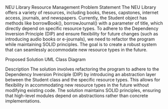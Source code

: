 

NEU Library Resource Management
Problem Statement
The NEU Library offers a variety of resources, including books, theses, capstones, internet access, journals, and newspapers. Currently, the Student object has methods like borrowBook(), borrowJournal() with a parameter of title, which directly depend on specific resource types. To adhere to the Dependency Inversion Principle (DIP) and ensure flexibility for future changes (such as introducing audio books or e-journals), we need to refactor the program while maintaining SOLID principles. The goal is to create a robust system that can seamlessly accommodate new resource types in the future.

Proposed Solution
UML Class Diagram

Description
The solution involves refactoring the program to adhere to the Dependency Inversion Principle (DIP) by introducing an abstraction layer between the Student class and the specific resource types. This allows for flexibility in accommodating new resource types in the future without modifying existing code. The solution maintains SOLID principles, ensuring that high-level modules depend on abstractions rather than concrete implementations.
